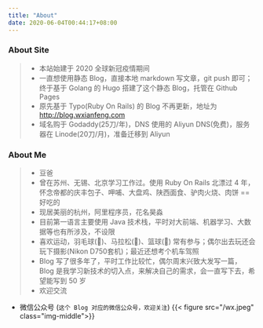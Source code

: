 ```yaml
---
title: "About"
date: 2020-06-04T00:44:17+08:00
---
```


### About Site
> * 本站始建于 2020 全球新冠疫情期间  
> * 一直想使用静态 Blog，直接本地 markdown 写文章，git push 即可；终于基于 Golang 的 Hugo 搭建了这个静态 Blog，托管在 Github Pages  
> * 原先基于 Typo(Ruby On Rails) 的 Blog 不再更新，地址为 http://blog.wxianfeng.com  
> * 域名购于 Godaddy(25刀/年)，DNS 使用的 Aliyun DNS(免费)，服务器在 Linode(20刀/月)，准备迁移到 Aliyun

### About Me
> * 豆爸
> * 曾在苏州、无锡、北京学习工作过。使用 Ruby On Rails 北漂过 4 年，怀念帝都的庆丰包子、呷哺、大盘鸡、陕西面食、驴肉火烧、肉饼 == 好吃的  
> * 现居美丽的杭州，阿里程序员，花名昊淼  
> * 目前第一语言主要使用 Java 技术栈，平时对大前端、机器学习、大数据等也有所涉及，不设限  
> * 喜欢运动，羽毛球(🏸)、马拉松(🏃)、篮球(🏀) 常有参与；偶尔出去玩还会玩下摄影(Nikon D750套机)；最近还想考个机车驾照  
> * Blog 写了很多年了，平时工作比较忙，偶尔周末兴致大发写一篇，Blog 是我学习新技术的切入点，来解决自己的需求，会一直写下去，希望能写到 50 岁
> * 欢迎交流

* 微信公众号 (`这个 Blog 对应的微信公众号，欢迎关注`)
{{< figure src="/wx.jpeg" class="img-middle">}}
